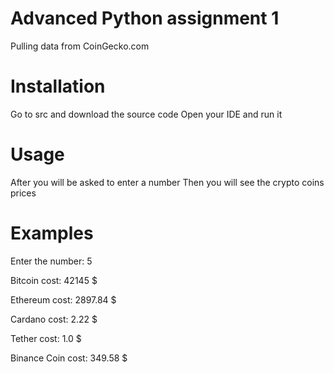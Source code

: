 # Advanced Python assignment 1
Pulling data from CoinGecko.com
# Installation
Go to src and download the source code
Open your IDE and run it
# Usage
After you will be asked to enter a number
Then you will see the crypto coins prices
# Examples
Enter the number: 5

Bitcoin cost: 42145 $

Ethereum cost: 2897.84 $

Cardano cost: 2.22 $

Tether cost: 1.0 $

Binance Coin cost: 349.58 $
